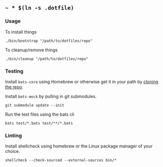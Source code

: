 ## `~ * $(ln -s .dotfile)`

### Usage

To install things
```
./bin/bootstrap "/path/to/dotfiles/repo"
```

To cleanup/remove things
```
./bin/cleanup "/path/to/dotfiles/repo"
```

### Testing

Install `bats-core` using Homebrew or otherwise get it in your path by [cloning the repo](https://github.com/bats-core/bats-core).

Install `bats-mock` by pulling in git submodules.
```
git submodule update --init
```

Run the test files using the bats cli
```
bats test/*.bats test/**/*.bats
```

### Linting

Install shellcheck using homebrew or the Linux package manager of your choice.

```
shellcheck --check-sourced --external-sources bin/*
```
